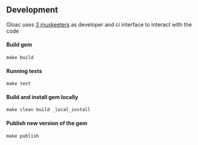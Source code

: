 ## Development

Gloac uses [3 muskeeters](https://3musketeers.io/) as developer and ci interface to interact
with the code

#### Build gem

```shell
make build
```

#### Running tests

```shell
make test
```

#### Build and install gem locally

```shell
make clean build _local_install
```

#### Publish new version of the gem

```shell
make publish
```